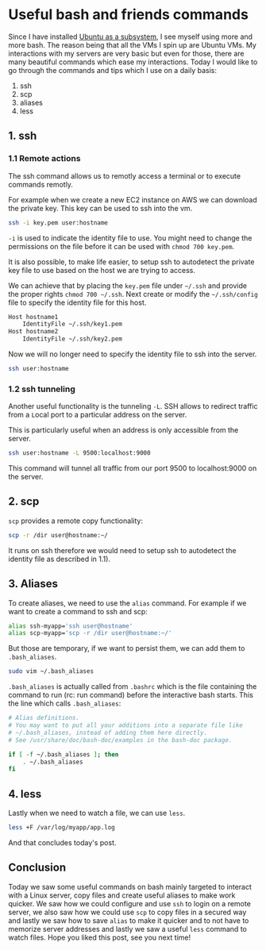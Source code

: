 # Useful bash and friends commands

Since I have installed [Ubuntu as a subsystem](https://kimsereyblog.blogspot.sg/2018/03/install-dotnet-on-ubuntu-with-linux.html), I see myself using more and more bash. The reason being that all the VMs I spin up are Ubuntu VMs. My interactions with my servers are very basic but even for those, there are many beautiful commands which ease my interactions. Today I would like to go through the commands and tips which I use on a daily basis:

1. ssh
2. scp
3. aliases
4. less

## 1. ssh

### 1.1 Remote actions

The ssh command allows us to remotly access a terminal or to execute commands remotly.

For example when we create a new EC2 instance on AWS we can download the private key.
This key can be used to ssh into the vm.

```sh
ssh -i key.pem user:hostname
```

`-i` is used to indicate the identity file to use. You might need to change the permissions on the file before it can be used with `chmod 700 key.pem`.

It is also possible, to make life easier, to setup ssh to autodetect the private key file to use based on the host we are trying to access.

We can achieve that by placing the `key.pem` file under `~/.ssh` and provide the proper rights `chmod 700 ~/.ssh`.
Next create or modify the `~/.ssh/config` file to specify the identity file for this host.

```sh
Host hostname1
    IdentityFile ~/.ssh/key1.pem
Host hostname2
    IdentityFile ~/.ssh/key2.pem
```

Now we will no longer need to specify the identity file to ssh into the server.

```sh
ssh user:hostname
```

### 1.2 ssh tunneling

Another useful functionality is the tunneling `-L`. SSH allows to redirect traffic from a `L`ocal port to a particular address on the server.

This is particularly useful when an address is only accessible from the server.

```sh
ssh user:hostname -L 9500:localhost:9000
```

This command will tunnel all traffic from our port 9500 to localhost:9000 on the server.

## 2. scp

`scp` provides a remote copy functionality:

```sh
scp -r /dir user@hostname:~/
```

It runs on ssh therefore we would need to setup ssh to autodetect the identity file as described in 1.1).

## 3. Aliases

To create aliases, we need to use the `alias` command. For example if we want to create a command to ssh and scp:

```sh
alias ssh-myapp='ssh user@hostname'
alias scp-myapp='scp -r /dir user@hostname:~/'
```

But those are temporary, if we want to persist them, we can add them to `.bash_aliases`.

```sh
sudo vim ~/.bash_aliases
```

`.bash_aliases` is actually called from `.bashrc` which is the file containing the command to run (rc: run command) before the interactive bash starts. This the line which calls `.bash_aliases`:

```sh
# Alias definitions.
# You may want to put all your additions into a separate file like
# ~/.bash_aliases, instead of adding them here directly.
# See /usr/share/doc/bash-doc/examples in the bash-doc package.

if [ -f ~/.bash_aliases ]; then
    . ~/.bash_aliases
fi
```

## 4. less

Lastly when we need to watch a file, we can use `less`.

```sh
less +F /var/log/myapp/app.log
```

And that concludes today's post.

## Conclusion

Today we saw some useful commands on bash mainly targeted to interact with a Linux server, copy files and create useful aliases to make work quicker. We saw how we could configure and use `ssh` to login on a remote server, we also saw how we could use `scp` to copy files in a secured way and lastly we saw how to save `alias` to make it quicker and to not have to memorize server addresses and lastly we saw a useful `less` command to watch files. Hope you liked this post, see you next time!